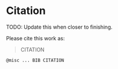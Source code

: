 # Citation

TODO: Update this when closer to finishing.

Please cite this work as:

> CITATION

```
@misc ... BIB CITATION
```
